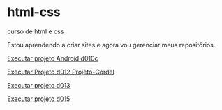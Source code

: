 # html-css
 curso de html e css

Estou aprendendo a criar sites e agora vou gerenciar meus repositórios.

<a href="https://lucasfvb.github.io/html-css/Desafios/d010c/project-android.html"> Executar projeto Android d010c </a>

<a href="https://lucasfvb.github.io/html-css/Desafios/d012/Poemas.html"> Executar Projeto d012 Projeto-Cordel </a>

<a href="https://lucasfvb.github.io/html-css/Desafios/d013/index.html"> Executar projeto d013 </a>

<a href="https://lucasfvb.github.io/html-css/Desafios/d015/rede-sociais.html"> Executar projeto d015 </a>

